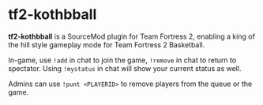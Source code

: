 tf2-kothbball
=============

**tf2-kothbball** is a SourceMod plugin for Team Fortress 2, enabling a king of the hill style gameplay mode for Team Fortress 2 Basketball.

In-game, use `!add` in chat to join the game, `!remove` in chat to return to spectator. Using `!mystatus` in chat will show your current status as well.

Admins can use `!punt <PLAYERID>` to remove players from the queue or the game.
